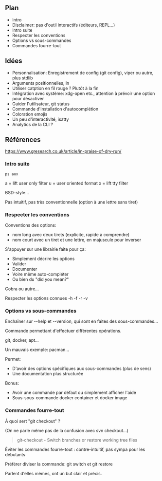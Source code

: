 ## Plan

 - Intro
 - Disclaimer: pas d'outil interactifs (éditeurs, REPL...)
 - Intro suite 
 - Respecter les conventions
 - Options vs sous-commandes
 - Commandes fourre-tout

## Idées

 - Personnalisation: Enregistrement de config (git config), viper ou autre, plus stdlib
 - Arguments positionnelles, ln
 - Utiliser catption en fil rouge ? Plutôt à la fin
 - Intégration avec système: xdg-open etc., attention à prévoir une option pour désactiver
 - Guider l'utilisateur, git status
 - Commande d'installation d'autocomplétion
 - Coloration emojis
 - Un peu d'interactivité, isatty
 - Analytics de la CLI ?

## Références

https://www.gresearch.co.uk/article/in-praise-of-dry-run/

### Intro suite

`ps aux`

a = lift user only filter
u = user oriented format
x = lift tty filter

BSD-style...

Pas intuitif, pas très conventionnelle (option à une lettre sans tiret)

### Respecter les conventions

Conventions des options:
 - nom long avec deux tirets (explicite, rapide à comprendre)
 - nom court avec un tiret et une lettre, en majuscule pour inverser

S'appuyer sur une librairie faite pour ça:
 - Simplement décrire les options
 - Valider
 - Documenter
 - Voire même auto-compléter
 - Ou bien du "did you mean?"

Cobra ou autre...

Respecter les options connues -h -f -r -v

### Options vs sous-commandes

Enchaîner sur --help et --version, qui sont en faites des sous-commandes...

Commande permettant d'effectuer différentes opérations.

git, docker, apt...

Un mauvais exemple: pacman...

Permet:
 - D'avoir des options spécifiques aux sous-commandes (plus de sens)
 - Une documentation plus structurée

Bonus:
 - Avoir une commande par défaut ou simplement afficher l'aide
 - Sous-sous-commande docker container et docker image

### Commandes fourre-tout

À quoi sert "git checkout" ?

(On ne parle même pas de la confusion avec svn checkout...)

> git-checkout - Switch branches or restore working tree files

Éviter les commandes fourre-tout : contre-intuitif, pas sympa pour les débutants

Préférer diviser la commande: git switch et git restore

Parlent d'elles mêmes, ont un but clair et précis.

